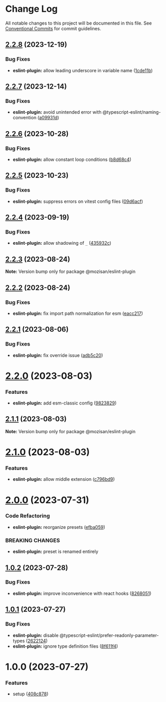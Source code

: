 # Change Log

All notable changes to this project will be documented in this file.
See [Conventional Commits](https://conventionalcommits.org) for commit guidelines.

## [2.2.8](https://github.com/mozisan/eslint-plugin/compare/@mozisan/eslint-plugin@2.2.7...@mozisan/eslint-plugin@2.2.8) (2023-12-19)

### Bug Fixes

* **eslint-plugin:** allow leading underscore in variable name ([1cde11b](https://github.com/mozisan/eslint-plugin/commit/1cde11b7b0ce7d6b4c878df2cc49a3e316135386))

## [2.2.7](https://github.com/mozisan/eslint-plugin/compare/@mozisan/eslint-plugin@2.2.6...@mozisan/eslint-plugin@2.2.7) (2023-12-14)

### Bug Fixes

* **eslint-plugin:** avoid unintended error with @typescript-eslint/naming-convention ([a09931d](https://github.com/mozisan/eslint-plugin/commit/a09931dcc75324a36b908da5cb4c1fcae9a5cf77))

## [2.2.6](https://github.com/mozisan/eslint-plugin/compare/@mozisan/eslint-plugin@2.2.5...@mozisan/eslint-plugin@2.2.6) (2023-10-28)

### Bug Fixes

* **eslint-plugin:** allow constant loop conditions ([b8d68c4](https://github.com/mozisan/eslint-plugin/commit/b8d68c4d59249797304c738cccf984de2bc2fc20))

## [2.2.5](https://github.com/mozisan/eslint-plugin/compare/@mozisan/eslint-plugin@2.2.4...@mozisan/eslint-plugin@2.2.5) (2023-10-23)

### Bug Fixes

* **eslint-plugin:** suppress errors on vitest config files ([09d6acf](https://github.com/mozisan/eslint-plugin/commit/09d6acf6363facab17da541a4487e166b84039f3))

## [2.2.4](https://github.com/mozisan/eslint-plugin/compare/@mozisan/eslint-plugin@2.2.3...@mozisan/eslint-plugin@2.2.4) (2023-09-19)

### Bug Fixes

* **eslint-plugin:** allow shadowing of `_` ([435932c](https://github.com/mozisan/eslint-plugin/commit/435932cee301c2e15e01d90a468bdefb32d5acf1))

## [2.2.3](https://github.com/mozisan/eslint-plugin/compare/@mozisan/eslint-plugin@2.2.2...@mozisan/eslint-plugin@2.2.3) (2023-08-24)

**Note:** Version bump only for package @mozisan/eslint-plugin

## [2.2.2](https://github.com/mozisan/eslint-plugin/compare/@mozisan/eslint-plugin@2.2.1...@mozisan/eslint-plugin@2.2.2) (2023-08-24)

### Bug Fixes

* **eslint-plugin:** fix import path normalization for esm ([eacc217](https://github.com/mozisan/eslint-plugin/commit/eacc2174d2a9a22efd5c152ea3b619bf41b8d085))

## [2.2.1](https://github.com/mozisan/eslint-plugin/compare/@mozisan/eslint-plugin@2.2.0...@mozisan/eslint-plugin@2.2.1) (2023-08-06)

### Bug Fixes

* **eslint-plugin:** fix override issue ([adb5c20](https://github.com/mozisan/eslint-plugin/commit/adb5c205eff5e5469eac256c88447d37ca4e611f))

# [2.2.0](https://github.com/mozisan/eslint-plugin/compare/@mozisan/eslint-plugin@2.1.1...@mozisan/eslint-plugin@2.2.0) (2023-08-03)

### Features

* **eslint-plugin:** add esm-classic config ([9823829](https://github.com/mozisan/eslint-plugin/commit/98238294d8dc8f0a17c6877e4ffe304c7a8416d7))

## [2.1.1](https://github.com/mozisan/eslint-plugin/compare/@mozisan/eslint-plugin@2.1.0...@mozisan/eslint-plugin@2.1.1) (2023-08-03)

**Note:** Version bump only for package @mozisan/eslint-plugin

# [2.1.0](https://github.com/mozisan/eslint-plugin/compare/@mozisan/eslint-plugin@2.0.0...@mozisan/eslint-plugin@2.1.0) (2023-08-03)

### Features

* **eslint-plugin:** allow middle extension ([c796bd9](https://github.com/mozisan/eslint-plugin/commit/c796bd95466a9669d108566a24ab0df4b141f5b0))

# [2.0.0](https://github.com/mozisan/eslint-plugin/compare/@mozisan/eslint-plugin@1.0.2...@mozisan/eslint-plugin@2.0.0) (2023-07-31)

### Code Refactoring

* **eslint-plugin:** reorganize presets ([efba059](https://github.com/mozisan/eslint-plugin/commit/efba059b21e656f7fe795c9b18acc672c87a43c7))

### BREAKING CHANGES

* **eslint-plugin:** preset is renamed entirely

## [1.0.2](https://github.com/mozisan/eslint-plugin/compare/@mozisan/eslint-plugin@1.0.1...@mozisan/eslint-plugin@1.0.2) (2023-07-28)

### Bug Fixes

* **eslint-plugin:** improve inconvenience with react hooks ([8268051](https://github.com/mozisan/eslint-plugin/commit/8268051cd1375f34bf18eed5d93096d52f20cc33))

## [1.0.1](https://github.com/mozisan/eslint-plugin/compare/@mozisan/eslint-plugin@1.0.0...@mozisan/eslint-plugin@1.0.1) (2023-07-27)

### Bug Fixes

* **eslint-plugin:** disable @typescript-eslint/prefer-readonly-parameter-types ([2622124](https://github.com/mozisan/eslint-plugin/commit/2622124bddcfe82600295cc9bccca492c521607c))
* **eslint-plugin:** ignore type definition files ([8f611f4](https://github.com/mozisan/eslint-plugin/commit/8f611f4fa3ccdc1d24c3efdf226f03eb24670140))

# 1.0.0 (2023-07-27)

### Features

* setup ([408c878](https://github.com/mozisan/eslint-plugin/commit/408c878cecb3aca452910dc421a5335a5fa3a43f))
